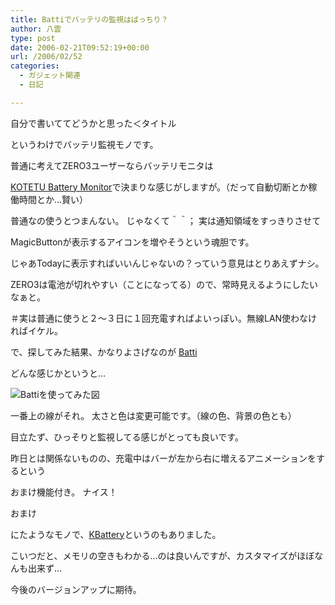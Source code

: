 ```yaml
---
title: Battiでバッテリの監視はばっちり？
author: 八雲
type: post
date: 2006-02-21T09:52:19+00:00
url: /2006/02/52
categories:
  - ガジェット関連
  - 日記

---
```

自分で書いててどうかと思った＜タイトル
  
というわけでバッテリ監視モノです。
  
普通に考えてZERO3ユーザーならバッテリモニタは
  
[KOTETU Battery Monitor][1]で決まりな感じがしますが。（だって自動切断とか稼働時間とか…賢い）
  
普通なの使うとつまんない。 じゃなくて＾＾； 実は通知領域をすっきりさせて
  
MagicButtonが表示するアイコンを増やそうという魂胆です。
  
じゃあTodayに表示すればいいんじゃないの？っていう意見はとりあえずナシ。
  
ZERO3は電池が切れやすい（ことになってる）ので、常時見えるようにしたいなぁと。
  
＃実は普通に使うと２～３日に１回充電すればよいっぽい。無線LAN使わなければイケル。

で、探してみた結果、かなりよさげなのが [Batti][2]
  
どんな感じかというと…
  
![Battiを使ってみた図][3]

一番上の線がそれ。 太さと色は変更可能です。（線の色、背景の色とも）
  
目立たず、ひっそりと監視してる感じがとっても良いです。
  
昨日とは関係ないものの、充電中はバーが左から右に増えるアニメーションをするという
  
おまけ機能付き。 ナイス！

おまけ
  
にたようなモノで、[KBattery][4]というのもありました。
  
こいつだと、メモリの空きもわかる…のは良いんですが、カスタマイズがほぼなんも出来ず…
  
今後のバージョンアップに期待。

 [1]: http://d.hatena.ne.jp/KOTETU/00000111/p1
 [2]: http://pda.jasnapaka.com/batti/
 [3]: http://www.ziomatrix.org/wp-content/uploads/2006/02/SCRN00021.thumbnail.jpg
 [4]: http://sourceforge.net/projects/kbattery/